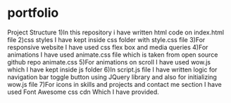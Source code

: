 # portfolio
Project Structure 
1)In this repository i have written html code on index.html file 
2)css styles I have kept inside css folder with style.css file 
3)For responsive website I have used css flex box and media queries 
4)For animations I have used animate.css file which is taken from open source github repo animate.css 
5)For animations on scroll I have used wow.js which I have kept inside js folder
6)In script.js file I have written logic for navigation bar toggle button using JQuery library and also for initializing 
   wow.js file
7)For icons in skills and projects and contact me section I have used Font Awesome css cdn Which I have provided.
